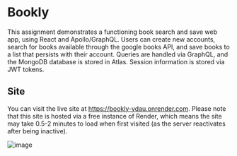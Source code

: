 # Bookly

This assignment demonstrates a functioning book search and save web app, using React and Apollo/GraphQL. Users can create new accounts, search for books available through the google books API, and save books to a list that persists with their account. Queries are handled via GraphQL, and the MongoDB database is stored in Atlas. Session information is stored via JWT tokens.

## Site

You can visit the live site at https://bookly-ydau.onrender.com. Please note that this site is hosted via a free instance of Render, which means the site may take 0.5-2 minutes to load when first visited (as the server reactivates after being inactive). 

![image](https://github.com/user-attachments/assets/e7254d71-8fab-4591-b714-28b2cac57545)
